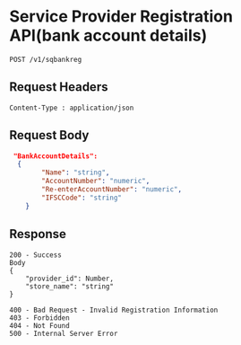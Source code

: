 # Service Provider Registration API(bank account details)
```
POST /v1/sqbankreg
```

## Request Headers
```
Content-Type : application/json
```

## Request Body
``` json 
 "BankAccountDetails":
  {
        "Name": "string",
        "AccountNumber": "numeric",
        "Re-enterAccountNumber": "numeric",
        "IFSCCode": "string"
    }
```
## Response
```
200 - Success
Body
{
    "provider_id": Number,
    "store_name": "string"
}

400 - Bad Request - Invalid Registration Information
403 - Forbidden
404 - Not Found
500 - Internal Server Error


   